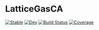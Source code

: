 # LatticeGasCA

[![Stable](https://img.shields.io/badge/docs-stable-blue.svg)](https://GiggleLiu.github.io/LatticeGasCA.jl/stable/)
[![Dev](https://img.shields.io/badge/docs-dev-blue.svg)](https://GiggleLiu.github.io/LatticeGasCA.jl/dev/)
[![Build Status](https://github.com/GiggleLiu/LatticeGasCA.jl/actions/workflows/CI.yml/badge.svg?branch=main)](https://github.com/GiggleLiu/LatticeGasCA.jl/actions/workflows/CI.yml?query=branch%3Amain)
[![Coverage](https://codecov.io/gh/GiggleLiu/LatticeGasCA.jl/branch/main/graph/badge.svg)](https://codecov.io/gh/GiggleLiu/LatticeGasCA.jl)
